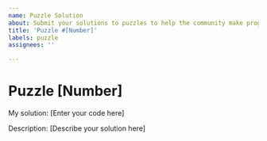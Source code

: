 ```yaml
---
name: Puzzle Solution
about: Submit your solutions to puzzles to help the community make progress.
title: 'Puzzle #[Number]'
labels: puzzle
assignees: ''

---
```


# Puzzle [Number]
My solution:
[Enter your code here]

Description:
[Describe your solution here]
